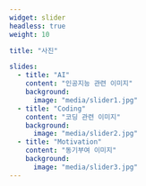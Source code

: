 ```yaml
---
widget: slider
headless: true
weight: 10

title: "사진"

slides:
  - title: "AI"
    content: "인공지능 관련 이미지"
    background:
      image: "media/slider1.jpg"
  - title: "Coding"
    content: "코딩 관련 이미지"
    background:
      image: "media/slider2.jpg"
  - title: "Motivation"
    content: "동기부여 이미지"
    background:
      image: "media/slider3.jpg"
---
```

